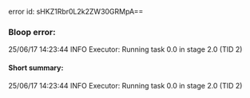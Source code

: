 error id: sHKZ1Rbr0L2k2ZW30GRMpA==
### Bloop error:

25/06/17 14:23:44 INFO Executor: Running task 0.0 in stage 2.0 (TID 2)
#### Short summary: 

25/06/17 14:23:44 INFO Executor: Running task 0.0 in stage 2.0 (TID 2)